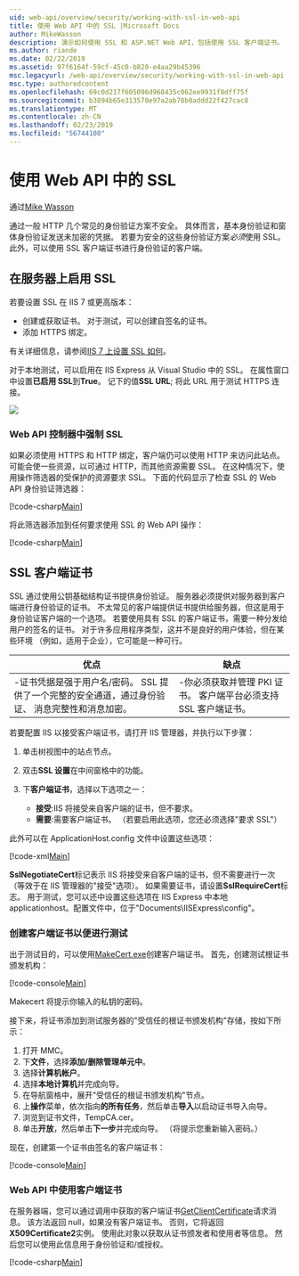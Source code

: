 ```yaml
---
uid: web-api/overview/security/working-with-ssl-in-web-api
title: 使用 Web API 中的 SSL |Microsoft Docs
author: MikeWasson
description: 演示如何使用 SSL 和 ASP.NET Web API，包括使用 SSL 客户端证书。
ms.author: riande
ms.date: 02/22/2019
ms.assetid: 97f6164f-59cf-45c0-b820-e4aa29b45396
msc.legacyurl: /web-api/overview/security/working-with-ssl-in-web-api
msc.type: authoredcontent
ms.openlocfilehash: 69c0d217f605096d968435c062ee9931f8dff75f
ms.sourcegitcommit: b3894b65e313570e97a2ab78b8addd22f427cac8
ms.translationtype: MT
ms.contentlocale: zh-CN
ms.lasthandoff: 02/23/2019
ms.locfileid: "56744100"
---
```

<a name="working-with-ssl-in-web-api"></a>使用 Web API 中的 SSL
====================
通过[Mike Wasson](https://github.com/MikeWasson)

通过一般 HTTP 几个常见的身份验证方案不安全。 具体而言，基本身份验证和窗体身份验证发送未加密的凭据。 若要为安全的这些身份验证方案*必须*使用 SSL。 此外，可以使用 SSL 客户端证书进行身份验证的客户端。

## <a name="enabling-ssl-on-the-server"></a>在服务器上启用 SSL

若要设置 SSL 在 IIS 7 或更高版本：

- 创建或获取证书。 对于测试，可以创建自签名的证书。
- 添加 HTTPS 绑定。

有关详细信息，请参阅[IIS 7 上设置 SSL 如何](https://www.iis.net/learn/manage/configuring-security/how-to-set-up-ssl-on-iis)。

对于本地测试，可以启用在 IIS Express 从 Visual Studio 中的 SSL。 在属性窗口中设置**已启用 SSL**到**True**。 记下的值**SSL URL**; 将此 URL 用于测试 HTTPS 连接。

![](working-with-ssl-in-web-api/_static/image1.png)

### <a name="enforcing-ssl-in-a-web-api-controller"></a>Web API 控制器中强制 SSL

如果必须使用 HTTPS 和 HTTP 绑定，客户端仍可以使用 HTTP 来访问此站点。 可能会使一些资源，以可通过 HTTP，而其他资源需要 SSL。 在这种情况下，使用操作筛选器的受保护的资源要求 SSL。 下面的代码显示了检查 SSL 的 Web API 身份验证筛选器：

[!code-csharp[Main](working-with-ssl-in-web-api/samples/sample1.cs)]

将此筛选器添加到任何要求使用 SSL 的 Web API 操作：

[!code-csharp[Main](working-with-ssl-in-web-api/samples/sample2.cs)]

## <a name="ssl-client-certificates"></a>SSL 客户端证书

SSL 通过使用公钥基础结构证书提供身份验证。 服务器必须提供对服务器到客户端进行身份验证的证书。 不太常见的客户端提供证书提供给服务器，但这是用于身份验证客户端的一个选项。 若要使用具有 SSL 的客户端证书，需要一种分发给用户的签名的证书。 对于许多应用程序类型，这并不是良好的用户体验，但在某些环境 （例如，适用于企业），它可能是一种可行。

| 优点 | 缺点 |
| --- | --- |
| -证书凭据是强于用户名/密码。 SSL 提供了一个完整的安全通道，通过身份验证、 消息完整性和消息加密。 | -你必须获取并管理 PKI 证书。 客户端平台必须支持 SSL 客户端证书。 |

若要配置 IIS 以接受客户端证书，请打开 IIS 管理器，并执行以下步骤：

1. 单击树视图中的站点节点。
2. 双击**SSL 设置**在中间窗格中的功能。
3. 下**客户端证书**，选择以下选项之一： 

    - **接受**:IIS 将接受来自客户端的证书，但不要求。
    - **需要**:需要客户端证书。 （若要启用此选项，您还必须选择"要求 SSL"）

此外可以在 ApplicationHost.config 文件中设置这些选项：

[!code-xml[Main](working-with-ssl-in-web-api/samples/sample3.xml)]

**SslNegotiateCert**标记表示 IIS 将接受来自客户端的证书，但不需要进行一次 （等效于在 IIS 管理器的"接受"选项）。 如果需要证书，请设置**SslRequireCert**标志。 用于测试，您可以还中设置这些选项在 IIS Express 中本地 applicationhost。配置文件中，位于"Documents\IISExpress\config"。

### <a name="creating-a-client-certificate-for-testing"></a>创建客户端证书以便进行测试

出于测试目的，可以使用[MakeCert.exe](/windows/desktop/SecCrypto/makecert)创建客户端证书。 首先，创建测试根证书颁发机构：

[!code-console[Main](working-with-ssl-in-web-api/samples/sample4.cmd)]

Makecert 将提示你输入的私钥的密码。

接下来，将证书添加到测试服务器的"受信任的根证书颁发机构"存储，按如下所示：

1. 打开 MMC。
2. 下**文件**，选择**添加/删除管理单元中**。
3. 选择**计算机帐户**。
4. 选择**本地计算机**并完成向导。
5. 在导航窗格中，展开"受信任的根证书颁发机构"节点。
6. 上**操作**菜单，依次指向**的所有任务**，然后单击**导入**以启动证书导入向导。
7. 浏览到证书文件，TempCA.cer。
8. 单击**开放**，然后单击**下一步**并完成向导。 （将提示您重新输入密码。）

现在，创建第一个证书由签名的客户端证书：

[!code-console[Main](working-with-ssl-in-web-api/samples/sample5.cmd)]

### <a name="using-client-certificates-in-web-api"></a>Web API 中使用客户端证书

在服务器端，您可以通过调用中获取的客户端证书[GetClientCertificate](https://msdn.microsoft.com/library/system.net.http.httprequestmessageextensions.getclientcertificate.aspx)请求消息。 该方法返回 null，如果没有客户端证书。 否则，它将返回**X509Certificate2**实例。 使用此对象以获取从证书颁发者和使用者等信息。 然后您可以使用此信息用于身份验证和/或授权。

[!code-csharp[Main](working-with-ssl-in-web-api/samples/sample6.cs)]
